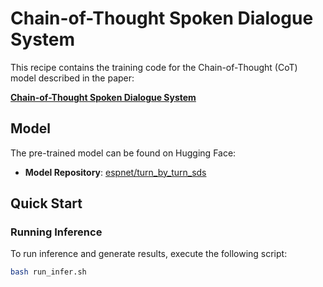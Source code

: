 # Chain-of-Thought Spoken Dialogue System

This recipe contains the training code for the Chain-of-Thought (CoT) model described in the paper:

**[Chain-of-Thought Spoken Dialogue System](https://arxiv.org/pdf/2506.00722)**

## Model

The pre-trained model can be found on Hugging Face:
- **Model Repository**: [espnet/turn_by_turn_sds](https://huggingface.co/espnet/turn_by_turn_sds/tree/main)

## Quick Start

### Running Inference

To run inference and generate results, execute the following script:
```bash
bash run_infer.sh
```